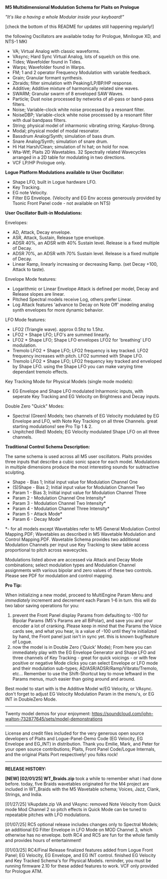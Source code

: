 **M5 Multidimensional Modulation Schema for Plaits on Prologue**

*"It's like a having a whole Modular inside your keyboard!"*

[check the bottom of this README for updates still happening regularly!]

the following Oscillators are available today for Prologue, Minilogue XD, and NTS-1 MKI
- VA; Virtual Analog with classic waveforms.
- VAsync; Hard Sync Virtual Analog, lots of squelch on this one.
- Tides; Wavefolder found in Tides.
- Warps; Wavefolder found in Warps.
- FM; 1 and 2 operator Frequency Modulation with variable feedback.
- Grain; Granular formant synthesis.
- Zbraids; filter simulation with Peaking/LP/BP/HP response.
- Additive; Additive mixture of harmonically related sine waves.
- SWARM; Granular swarm of 8 enveloped SAW Waves.
- Particle; Dust noise processed by networks of all-pass or band-pass filters.
- Noise; Variable-clock white noise processed by a resonant filter.
- NoiseDBP; Variable-clock white noise processed by a resonant filter with dual bandpass filters.
- String; physical model of inharmonic vibrating string; Karplus-Strong.
- Modal; physical model of modal resonator.
- Bassdrum Analog/Synth; simulation of bass drum.
- Snare Analog/Synth; simulation of snare drum.
- Hi Hat Harsh/Clean; simulation of hi hat; on hold for now.
- Wta-Wtf; Plaits 2D Wavetables. 32 Spectrally related Wavecycles arranged in a 2D table for modulating in two directions.
- VCF LP/HP Prologue only.

**Logue Platform Modulations available *to* User Oscillator:**
- Shape LFO, built in Logue hardware LFO.
- Key Tracking.
- EG note Velocity.
- Filter EG Envelope. (Velocity and EG Env access generously provided by Tsonic Front Panel code - not available on NTS)

**User Oscillator Built-in Modulations:**

Envelopes:
- AD, Attack, Decay envelope.
- ASR, Attack, Sustain, Release type envelope.
- ADSR 40%, an ADSR with 40% Sustain level. Release is a fixed multiple of Decay.
- ADSR 70%, an ADSR with 70% Sustain level. Release is a fixed multiple of Decay.
- Linear Ramp, linearly increasing or decreasing Ramp. (set Decay +100, Attack to taste).

Envelope Mode features:
- Logarithmic or Linear Envelope Attack is defined per model, Decay and Release slopes are linear.
- Pitched Spectral models receive Log, others prefer Linear.
- Log Attack features 'advance to Decay on Note Off' modeling analog synth envelopes for more dynamic behavior. 

LFO Mode features:
- LFO2 (Triangle wave). approx 0.5hz to 1.5hz.
- LFO2 + Shape LFO; LFO's are summed linearly.
- LFO2 * Shape LFO; Shape LFO envelopes LFO2 for 'breathing' LFO modulation.
- Tremolo LFO2 + Shape LFO; LFO2 frequency is key tracked. LFO2 frequency increases with pitch. LFO2 summed with Shape LFO.
- Tremolo LFO2 * Shape LFO; LFO2 frequency key tracked and enveloped by Shape LFO. using the Shape LFO you can make varying time dependant tremolo effects.

Key Tracking Mode for Physical Models (single mode models):
- EG Envelope and Shape LFO modulated Inharmonic inputs, with seperate Key Tracking and EG Velocity on Brightness and Decay inputs.

Double Zero "Quick" Modes:
- Spectral (Green) Models; two channels of EG Velocity modulated by EG Envelope and LFO, with Note Key Tracking on all three Channels. great starting modulations! see Pro Tip 1 & 2.
- Unpitched (Red) Models; EG Velocity modulated Shape LFO on all three channels. 

**Traditional Control Schema Description:**

The same schema is used across all M5 user oscillators. Plaits provides three inputs that describe a cubic sonic space for each model. Modulations in multiple dimensions produce the most interesting sounds for subtractive sculpting. 
- Shape - Bias 1; Initial input value for Modulation Channel One
- (S)Shape - Bias 2; Initial input value for Modulation Channel Two
- Param 1 - Bias 3; Iniitial input value for Modulation Channel Three
- Param 2 - Modulation Channel One Intensity* 
- Param 3 - Modulation Channel Two Intensity*
- Param 4 - Modulation Channel Three Intensity*
- Param 5 - Attack Mode*
- Param 6 - Decay Mode*

*- for all models except Wavetables refer to M5 General Modulation Control Mapping.PDF; Wavetables as described in M5 Wavetable Modulation and Control Mapping.PDF. Wavetable Schema provides two additional Modulation Channels per input use Key Tracking to skew table access proportional to pitch across wavecycles.

Modulations listed above are accessed via Attack and Decay Mode combinations; select modulation types and Modulation Channel assignments with various bipolar and zero values of these two controls. Please see PDF for modulation and control mapping.

**Pro Tip:**

When initializing a new model, proceed to MultiEngine Param Menu and *immediately* increment and decrement each Param 1-6 in turn. this will do two labor saving operations for you: 
1. prevent the Front Panel display Params from defaulting to -100 for Bipolar Params (M5's Params are all BiPolar), and save you and your encoder a lot of cranking. Please keep in mind that the Params the Voice cards see, and what you hear, is a value of -100 until they're initialized by hand, the Front panel just isn't in sync yet. this is known bug/feature of Logue.
2. now the model is in Double Zero ('Quick' Mode); From here you can immediately play with the EG Envelope Generator and Shape LFO and three channels of Key Tracking - great for quick voicings - or with few positive or negative Mode clicks you can select Envelope or LFO mode and their modulation sub-types; AD/ASR/ADSR/Ramp/Vibrato/Tremolo, etc... Remember to use the Shift-Shortcut key to move leftward in the Params menus, much easier than going around and around.

Best model to start with is the Additive Model w/EG Velocity, or VAsync. don't forget to adjust EG Velocity Modulation Param in the menu's, or EG INT in DoubleZero Mode.

--------------------
Twenty model demos for your enjoyment: https://soundcloud.com/john-walton-732877645/sets/model-demonstrations

--------------------
License and credit files included for the very generous open source developers of Plaits and Logue-Panel-Demo Code (EG Velocity, EG Envelope and EG_INT) in distribution. Thank you Emilie, Mark, and Peter for your open source contributions; Plaits, Front Panel Code/Logue Internals, and the original Plaits Port respectively! you folks rock!

-------------------
**RELEASE HISTORY:**

**[NEW] [02/01/25] WT_Braids.zip**
took a while to remember what i had done before. today, five Braids wavetables originated for the M4 project are included in WT_Braids with the M5 Wavetable schema; Voices, Jazz, Clank, Strings, and India.

[01/27/25] VAupdate.zip
VA and VAsync: removed Note Velocity from Quick mode Mod Channel 2 so pitch effects in Quick Mode can be tuned to repeatable pitches with LFO modulations. 

[01/07/25] RC5 optional
release includes changes only to Spectral Models; an additional EG Filter Envelope in LFO Mode on MOD Channel 3, which otherwise has no envelope. 
both RC4 and RC5 are fun for the whole family and provides hours of entertainment! 

[01/03/25] RC4/Final Release
finalized features added from Logue Front Panel; EG Velocity, EG Envelope, and EG INT control. finished EG Velocity and Key Tracked Schema's for Physical Models. reminder, you must be running firmware 2.10 for these added features to work. VCF only provided for Prologue ATM.  
